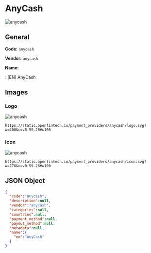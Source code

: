 
# AnyCash 
![anycash](https://static.openfintech.io/payment_providers/anycash/logo.svg?w=400&c=v0.59.26#w100)  

## General 
 
**Code:** `anycash` 
 
**Vendor:** `anycash` 
 
**Name:** 
 
:	[EN] AnyCash 
 

## Images 

### Logo 
 
![anycash](https://static.openfintech.io/payment_providers/anycash/logo.svg?w=400&c=v0.59.26#w100)  

```
https://static.openfintech.io/payment_providers/anycash/logo.svg?w=400&c=v0.59.26#w100
```  

### Icon 
 
![anycash](https://static.openfintech.io/payment_providers/anycash/icon.svg?w=278&c=v0.59.26#w100)  

```
https://static.openfintech.io/payment_providers/anycash/icon.svg?w=278&c=v0.59.26#w100
```  

## JSON Object 

```json
{
  "code":"anycash",
  "description":null,
  "vendor":"anycash",
  "categories":null,
  "countries":null,
  "payment_method":null,
  "payout_method":null,
  "metadata":null,
  "name":{
    "en":"AnyCash"
  }
}
```  
